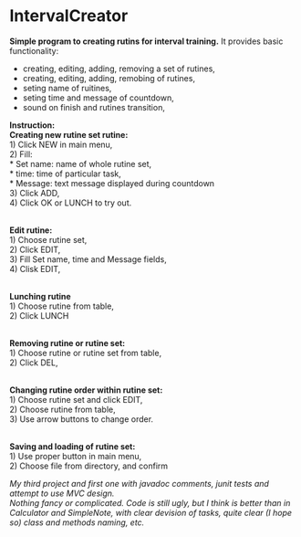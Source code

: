 # IntervalCreator

<b>Simple program to creating rutins for interval training.</b>
It provides basic functionality:
- creating, editing, adding, removing a set of rutines,
- creating, editing, adding, remobing of rutines,
- seting name of ruitines,
- seting time and message of countdown,
- sound on finish and rutines transition,
 
<b><b>Instruction:</b>
<br>Creating new rutine set rutine:</b>
<br>1) Click NEW in main menu,
<br>2) Fill:
<br>* Set name: name of whole rutine set,
<br>* time: time of particular task,
<br>* Message: text message displayed during countdown
<br>3) Click ADD,
<br>4) Click OK or LUNCH to try out.

<br><b>Edit rutine:</b>
<br>1) Choose rutine set,
<br>2) Click EDIT,
<br>3) Fill Set name, time and Message fields,
<br>4) Clisk EDIT,

<br><b>Lunching rutine</b>
<br>1) Choose rutine from table,
<br>2) Click LUNCH

<br><b>Removing rutine or rutine set:</b>
<br>1) Choose rutine or rutine set from table,
<br>2) Click DEL,

<br><b>Changing rutine order within rutine set:</b>
<br>1) Choose rutine set and click EDIT,
<br>2) Choose rutine from table,
<br>3) Use arrow buttons to change order.

<br><b>Saving and loading of rutine set:</b>
<br>1) Use proper button in main menu,
<br>2) Choose file from directory, and confirm


<i>My third project and first one with javadoc comments, junit tests and attempt to use MVC design.  
Nothing fancy or complicated. Code is still ugly, but I think is better than in Calculator and SimpleNote, 
with clear devision of tasks, quite clear (I hope so) class and methods naming, etc.</i> 
